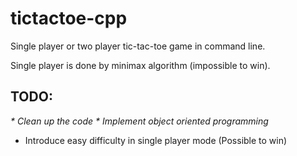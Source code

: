 # tictactoe-cpp
Single player or two player tic-tac-toe game in command line.

Single player is done by minimax algorithm (impossible to win).

## TODO:
_* Clean up the code_
_* Implement object oriented programming_
* Introduce easy difficulty in single player mode (Possible to win)
